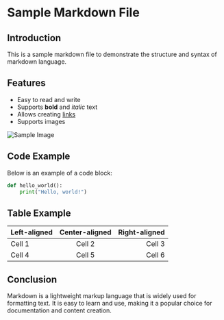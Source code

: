 # Sample Markdown File

## Introduction

This is a sample markdown file to demonstrate the structure and syntax of markdown language.

## Features

- Easy to read and write
- Supports **bold** and *italic* text
- Allows creating [links](https://example.com)
- Supports images

![Sample Image](https://picsum.photos/200/300)

## Code Example

Below is an example of a code block:

```python
def hello_world():
    print("Hello, world!")
```

## Table Example

| Left-aligned | Center-aligned | Right-aligned |
|:-------------|:--------------:|--------------:|
| Cell 1       | Cell 2        | Cell 3        |
| Cell 4       | Cell 5        | Cell 6        |

## Conclusion

Markdown is a lightweight markup language that is widely used for formatting text. It is easy to learn and use, making it a popular choice for documentation and content creation.


